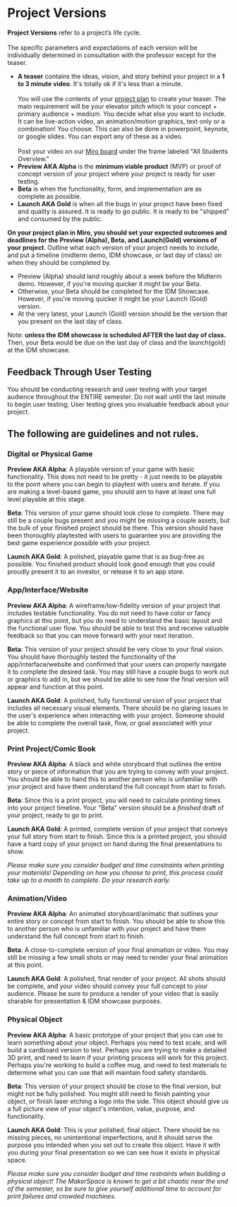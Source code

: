 # Project Versions

**Project Versions** refer to a project’s life cycle.\
\
The specific parameters and expectations of each version will be individually determined in consultation with the professor except for the teaser.

* **A teaser** contains the ideas, vision, and story behind your project in a **1 to 3 minute video**. It's totally ok if it's less than a minute. \
  \
  You will use the contents of your [project plan](project\_plan.md) to create your teaser. The main requirement will be your elevator pitch which is your concept + primary audience + medium. You decide what else you want to include. It can be live-action video, an animation/motion graphics, text only or a combination! You choose. This can also be done in powerpoint, keynote, or google slides. You can export any of these as a video. \
  \
  Post your video on our [Miro board](https://miro.com/app/board/uXjVOWb7kyo=/) under the frame labeled "All Students Overview."
* **Preview AKA Alpha** is the **minimum viable product** (MVP) or proof of concept version of your project where your project is ready for user testing.
* **Beta** is when the functionality, form, and implementation are as complete as possible.
* **Launch AKA Gold** is when all the bugs in your project have been fixed and quality is assured. It is ready to go public. It is ready to be "shipped" and consumed by the public.

**On your project plan in Miro, you should set your expected outcomes and deadlines for the Preview (Alpha), Beta, and Launch(Gold) versions of your project**. Outline what each version of your project needs to include, and put a timeline (midterm demo, IDM showcase, or last day of class) on when they should be completed by.&#x20;

* Preview (Alpha) should land roughly about a week before the Midterm demo. However, if you're moving quicker it might be your Beta.&#x20;
* Otherwise, your Beta should be completed for the IDM Showcase. However, if you're moving quicker it might be your Launch (Gold) version.&#x20;
* At the very latest, your Launch (Gold) version should be the version that you present on the last day of class.

Note: **unless the IDM showcase is scheduled AFTER the last day of class.** Then, your Beta would be due on the last day of class and the launch(gold) at the IDM showcase.

## Feedback Through User Testing

You should be conducting research and user testing with your target audience throughout the ENTIRE semester. Do not wait until the last minute to begin user testing; User testing gives you invaluable feedback about your project.

## The following are guidelines and not rules.

### Digital or Physical Game

**Preview AKA Alpha**: A playable version of your game with basic functionality. This does not need to be pretty - it just needs to be playable to the point where you can begin to playtest with users and iterate. If you are making a level-based game, you should aim to have at least one full level playable at this stage.

**Beta**: This version of your game should look close to complete. There may still be a couple bugs present and you might be missing a couple assets, but the bulk of your finished project should be there. This version should have been thoroughly playtested with users to guarantee you are providing the best game experience possible with your project.&#x20;

**Launch AKA Gold**: A polished, playable game that is as bug-free as possible. You finished product should look good enough that you could proudly present it to an investor, or release it to an app store.

### App/Interface/Website

**Preview AKA Alpha**: A wireframe/low-fidelity version of your project that includes testable functionality. You do not need to have color or fancy graphics at this point, but you do need to understand the basic layout and the functional user flow. You should be able to test this and receive valuable feedback so that you can move forward with your next iteration.

**Beta**: This version of your project should be very close to your final vision. You should have thoroughly tested the functionality of the app/interface/website and confirmed that your users can properly navigate it to complete the desired task. You may still have a couple bugs to work out or graphics to add in, but we should be able to see how the final version will appear and function at this point.

**Launch AKA Gold**: A polished, fully functional version of your project that includes all necessary visual elements. There should be no glaring issues in the user's experience when interacting with your project. Someone should be able to complete the overall task, flow, or goal associated with your project.

### Print Project/Comic Book

**Preview AKA Alpha**: A black and white storyboard that outlines the entire story or piece of information that you are trying to convey with your project. You should be able to hand this to another person who is unfamiliar with your project and have them understand the full concept from start to finish.

**Beta**: Since this is a print project, you will need to calculate printing times into your project timeline. Your "Beta" version should be a _finished_ draft of your project, ready to go to print.

**Launch AKA Gold**: A printed, complete version of your project that conveys your full story from start to finish. Since this is a printed project, you should have a hard copy of your project on hand during the final presentations to show.

_Please make sure you consider budget and time constraints when printing your materials! Depending on how you choose to print, this process could take up to a month to complete. Do your research early._

### Animation/Video

**Preview AKA Alpha**: An animated storyboard/animatic that outlines your entire story or concept from start to finish. You should be able to show this to another person who is unfamiliar with your project and have them understand the full concept from start to finish.

**Beta**: A close-to-complete version of your final animation or video. You may still be missing a few small shots or may need to render your final animation at this point.

**Launch AKA Gold**: A polished, final render of your project. All shots should be complete, and your video should convey your full concept to your audience. Please be sure to produce a render of your video that is easily sharable for presentation & IDM showcase purposes.

### Physical Object

**Preview AKA Alpha**: A basic prototype of your project that you can use to learn something about your object. Perhaps you need to test scale, and will build a cardboard version to test. Perhaps you are trying to make a detailed 3D print, and need to learn if your printing process will work for this project. Perhaps you're working to build a coffee mug, and need to test materials to determine what you can use that will maintain food safety standards.

**Beta**: This version of your project should be close to the final version, but might not be fully polished. You might still need to finish painting your object, or finish laser etching a logo into the side. This object should give us a full picture view of your object's intention, value, purpose, and functionality.

**Launch AKA Gold**: This is your polished, final object. There should be no missing pieces, no unintentional imperfections, and it should serve the purpose you intended when you set out to create this object. Have it with you during your final presentation so we can see how it exists in physical space.

_Please make sure you consider budget and time restraints when building a physical object! The MakerSpace is known to get a bit chaotic near the end of the semester, so be sure to give yourself additional time to account for print failures and crowded machines._
